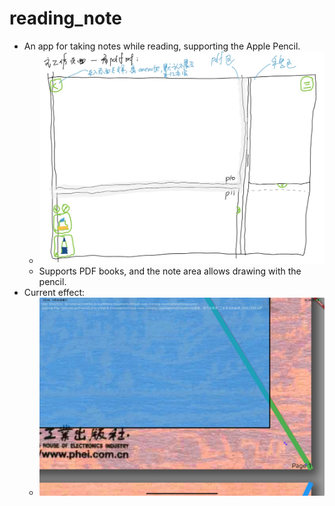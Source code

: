 # reading_note

* An app for taking notes while reading, supporting the Apple Pencil.
  * ![](./ui.jpeg)
  * Supports PDF books, and the note area allows drawing with the pencil.
* Current effect:
  * ![](./screenshot.jpeg)
